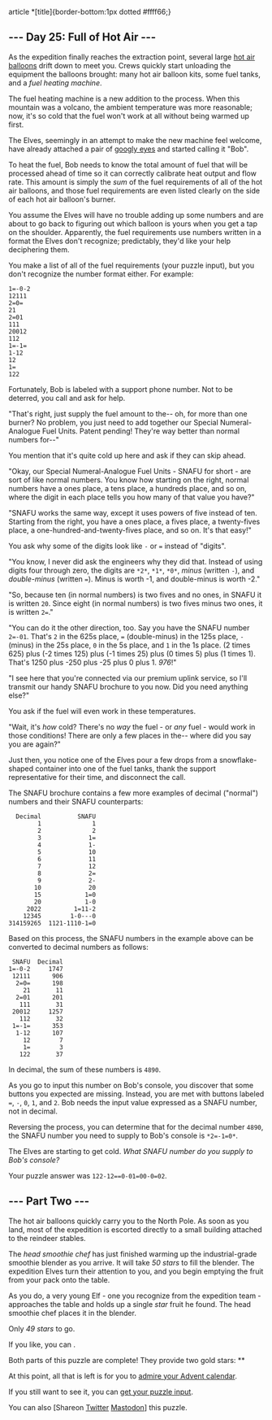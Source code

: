 article \*[title]{border-bottom:1px dotted #ffff66;}

\--- Day 25: Full of Hot Air ---
----------

As the expedition finally reaches the extraction point, several large [hot air balloons](https://en.wikipedia.org/wiki/Hot_air_balloon) drift down to meet you. Crews quickly start unloading the equipment the balloons brought: many hot air balloon kits, some fuel tanks, and a *fuel heating machine*.

The fuel heating machine is a new addition to the process. When this mountain was a volcano, the ambient temperature was more reasonable; now, it's so cold that the fuel won't work at all without being warmed up first.

The Elves, seemingly in an attempt to make the new machine feel welcome, have already attached a pair of [googly eyes](https://en.wikipedia.org/wiki/Googly_eyes) and started calling it "Bob".

To heat the fuel, Bob needs to know the total amount of fuel that will be processed ahead of time so it can correctly calibrate heat output and flow rate. This amount is simply the *sum* of the fuel requirements of all of the hot air balloons, and those fuel requirements are even listed clearly on the side of each hot air balloon's burner.

You assume the Elves will have no trouble adding up some numbers and are about to go back to figuring out which balloon is yours when you get a tap on the shoulder. Apparently, the fuel requirements use numbers written in a format the Elves don't recognize; predictably, they'd like your help deciphering them.

You make a list of all of the fuel requirements (your puzzle input), but you don't recognize the number format either. For example:

```
1=-0-2
12111
2=0=
21
2=01
111
20012
112
1=-1=
1-12
12
1=
122

```

Fortunately, Bob is labeled with a support phone number. Not to be deterred, you call and ask for help.

"That's right, just supply the fuel amount to the-- oh, for more than one burner? No problem, you just need to add together our Special Numeral-Analogue Fuel Units. Patent pending! They're way better than normal numbers for--"

You mention that it's quite cold up here and ask if they can skip ahead.

"Okay, our Special Numeral-Analogue Fuel Units - SNAFU for short - are sort of like normal numbers. You know how starting on the right, normal numbers have a ones place, a tens place, a hundreds place, and so on, where the digit in each place tells you how many of that value you have?"

"SNAFU works the same way, except it uses powers of five instead of ten. Starting from the right, you have a ones place, a fives place, a twenty-fives place, a one-hundred-and-twenty-fives place, and so on. It's that easy!"

You ask why some of the digits look like `-` or `=` instead of "digits".

"You know, I never did ask the engineers why they did that. Instead of using digits four through zero, the digits are `*2*`, `*1*`, `*0*`, *minus* (written `-`), and *double-minus* (written `=`). Minus is worth -1, and double-minus is worth -2."

"So, because ten (in normal numbers) is two fives and no ones, in SNAFU it is written `20`. Since eight (in normal numbers) is two fives minus two ones, it is written `2=`."

"You can do it the other direction, too. Say you have the SNAFU number `2=-01`. That's `2` in the 625s place, `=` (double-minus) in the 125s place, `-` (minus) in the 25s place, `0` in the 5s place, and `1` in the 1s place. (2 times 625) plus (-2 times 125) plus (-1 times 25) plus (0 times 5) plus (1 times 1). That's 1250 plus -250 plus -25 plus 0 plus 1. *976*!"

"I see here that you're connected via our premium uplink service, so I'll transmit our handy SNAFU brochure to you now. Did you need anything else?"

You ask if the fuel will even work in these temperatures.

"Wait, it's *how* cold? There's no *way* the fuel - or *any* fuel - would work in those conditions! There are only a few places in the-- where did you say you are again?"

Just then, you notice one of the Elves pour a few drops from a snowflake-shaped container into one of the fuel tanks, thank the support representative for their time, and disconnect the call.

The SNAFU brochure contains a few more examples of decimal ("normal") numbers and their SNAFU counterparts:

```
  Decimal          SNAFU
        1              1
        2              2
        3             1=
        4             1-
        5             10
        6             11
        7             12
        8             2=
        9             2-
       10             20
       15            1=0
       20            1-0
     2022         1=11-2
    12345        1-0---0
314159265  1121-1110-1=0

```

Based on this process, the SNAFU numbers in the example above can be converted to decimal numbers as follows:

```
 SNAFU  Decimal
1=-0-2     1747
 12111      906
  2=0=      198
    21       11
  2=01      201
   111       31
 20012     1257
   112       32
 1=-1=      353
  1-12      107
    12        7
    1=        3
   122       37

```

In decimal, the sum of these numbers is `4890`.

As you go to input this number on Bob's console, you discover that some buttons you expected are missing. Instead, you are met with buttons labeled `=`, `-`, `0`, `1`, and `2`. Bob needs the input value expressed as a SNAFU number, not in decimal.

Reversing the process, you can determine that for the decimal number `4890`, the SNAFU number you need to supply to Bob's console is `*2=-1=0*`.

The Elves are starting to get cold. *What SNAFU number do you supply to Bob's console?*

Your puzzle answer was `122-12==0-01=00-0=02`.

\--- Part Two ---
----------

The hot air balloons quickly carry you to the North Pole. As soon as you land, most of the expedition is escorted directly to a small building attached to the reindeer stables.

The *head smoothie chef* has just finished warming up the industrial-grade smoothie blender as you arrive. It will take *50 stars* to fill the blender. The expedition Elves turn their attention to you, and you begin emptying the fruit from your pack onto the table.

As you do, a very young Elf - one you recognize from the expedition team - approaches the table and holds up a single *star* fruit he found. The head smoothie chef places it in the blender.

Only *49 stars* to go.

If you like, you can .

Both parts of this puzzle are complete! They provide two gold stars: \*\*

At this point, all that is left is for you to [admire your Advent calendar](/2022).

If you still want to see it, you can [get your puzzle input](25/input).

You can also [Shareon [Twitter](https://twitter.com/intent/tweet?text=I%27ve+completed+%22Full+of+Hot+Air%22+%2D+Day+25+%2D+Advent+of+Code+2022&url=https%3A%2F%2Fadventofcode%2Ecom%2F2022%2Fday%2F25&related=ericwastl&hashtags=AdventOfCode) [Mastodon](javascript:void(0);)] this puzzle.
